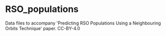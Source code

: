 # RSO_populations
Data files to accompany 'Predicting RSO Populations Using a Neighbouring Orbits Technique' paper. CC-BY-4.0
